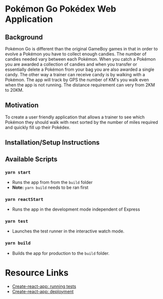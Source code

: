 # Pokémon Go Pokédex Web Application #
## Background
Pokémon Go is different than the original GameBoy games in that in order to evolve a Pokémon you have to collect enough candies. The number of candies needed vary between each Pokémon. When you catch a Pokémon you are awarded a collection of candies and when you transfer or essentially delete a Pokémon from your bag you are also awarded a single candy. The other way a trainer can receive candy is by walking with a Pokémon. The app will track by GPS the number of KM's you walk even when the app is not running. The distance requirement can very from 2KM to 20KM.

## Motivation
To create a user friendly application that allows a trainer to see which Pokémon they should walk with next sorted by the number of miles required and quickly fill up their Pokédex.

## Installation/Setup Instructions

## Available Scripts
### `yarn start`
- Runs the app from from the `build` folder
- <b>Note:</b> `yarn build` needs to be ran first

### `yarn reactStart`
- Runs the app in the development mode independent of Express

### `yarn test`
- Launches the test runner in the interactive watch mode.

### `yarn build`
- Builds the app for production to the `build` folder.

# Resource Links #
- [Create-react-app: running tests](https://facebook.github.io/create-react-app/docs/running-tests)
- [Create-react-app: deployment](https://facebook.github.io/create-react-app/docs/deployment)


